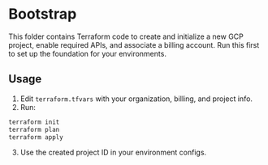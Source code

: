 # Bootstrap

This folder contains Terraform code to create and initialize a new GCP project, enable required APIs, and associate a billing account. Run this first to set up the foundation for your environments.

## Usage

1. Edit `terraform.tfvars` with your organization, billing, and project info.
2. Run:

```sh
terraform init
terraform plan
terraform apply
```

3. Use the created project ID in your environment configs. 